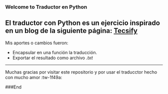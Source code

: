 ### Welcome to Traductor en Python
El traductor con Python es un ejercicio inspirado en un blog de la siguiente página:
[Tecsify](https://tecsify.com/blog/codigos/python-traductor/?fbclid=IwAR13E_6TCRRiisxk4cta-rrkOU3HjdO3iviJezCE_ewV_m7jnhlkKxI53g4 "Tecsify")
--------
Mis aportes o cambios fueron:
- Encapsular en una función la traducción.
- Exportar el resultado como archivo *.txt*
------
Muchas gracias por visitar este repositorio y por usar el traducctor hecho con mucho amor :tw-1f49a:

###End
